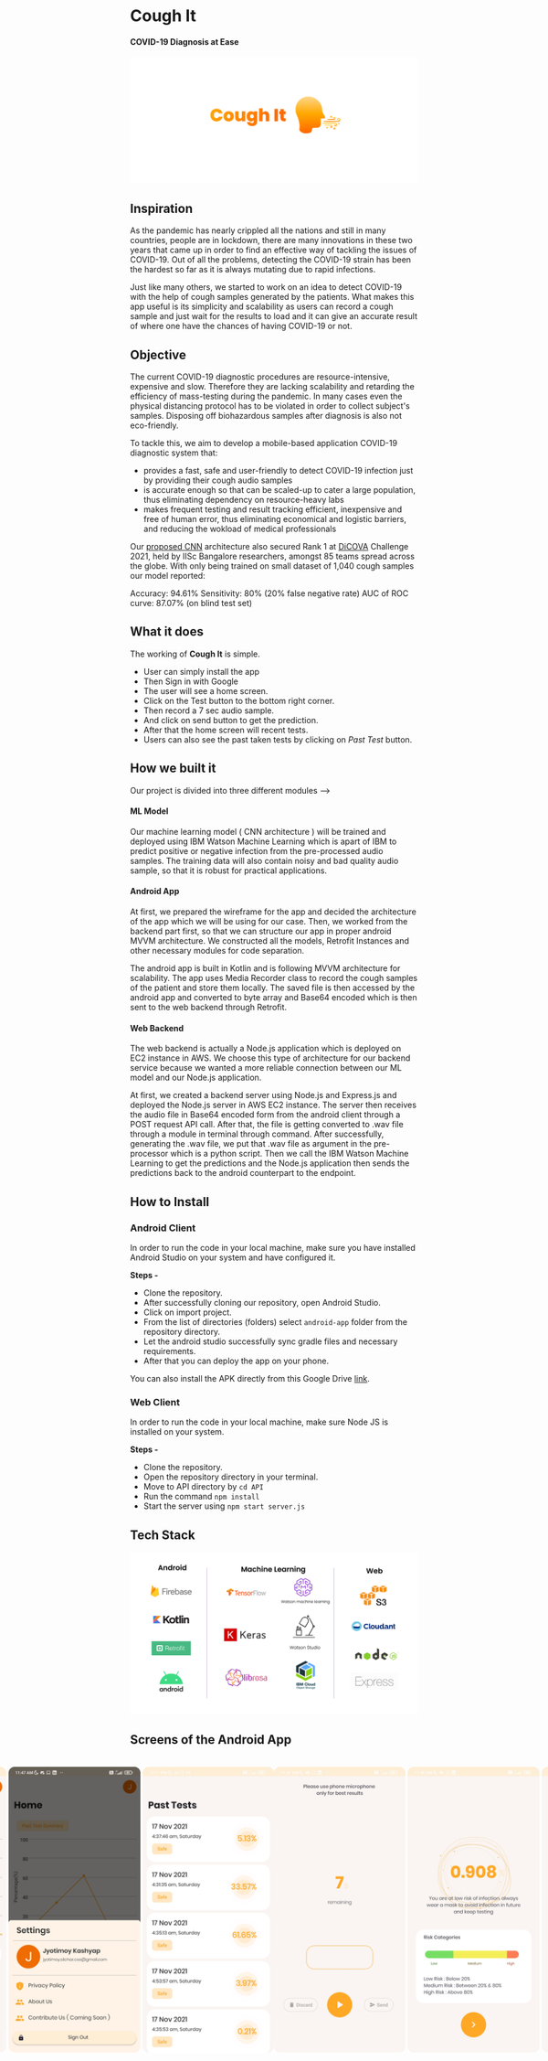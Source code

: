 # **Cough It**
#### COVID-19 Diagnosis at Ease

<p align="center">
  <img src="./assets/thumbnail.png" />
</p>

## Inspiration
As the pandemic has nearly crippled all the nations and still in many countries, people are in lockdown, there are many innovations in these two years that came up in order to find an effective way of tackling the issues of COVID-19. Out of all the problems, detecting the COVID-19 strain has been the hardest so far as it is always mutating due to rapid infections. 

Just like many others, we started to work on an idea to detect COVID-19 with the help of cough samples generated by the patients. What makes this app useful is its simplicity and scalability as users can record a cough sample and just wait for the results to load and it can give an accurate result of where one have the chances of having COVID-19 or not. 

## Objective
The current COVID-19 diagnostic procedures are resource-intensive, expensive and slow. Therefore they are lacking scalability and retarding the efficiency of mass-testing during the pandemic. In many cases even the physical distancing protocol has to be violated in order to collect subject's samples. Disposing off biohazardous samples after diagnosis is also not eco-friendly.

To tackle this, we aim to develop a mobile-based application COVID-19 diagnostic system that:

* provides a fast, safe and user-friendly to detect COVID-19 infection just by providing their cough audio samples
* is accurate enough so that can be scaled-up to cater a large population, thus eliminating dependency on resource-heavy labs
* makes frequent testing and result tracking efficient, inexpensive and free of human error, thus eliminating economical and logistic barriers, and reducing the wokload of medical professionals

Our [proposed CNN](https://dicova2021.github.io/docs/reports/team_Brogrammers_DiCOVA_2021_Challenge_System_Report.pdf) architecture also secured Rank 1 at [DiCOVA](https://dicova2021.github.io/) Challenge 2021, held by IISc Bangalore researchers, amongst 85 teams spread across the globe. With only being trained on small dataset of 1,040 cough samples our model reported:

Accuracy: 94.61%
Sensitivity: 80% (20% false negative rate)
AUC of ROC curve: 87.07% (on blind test set)


## What it does
The working of **Cough It** is simple. 
* User can simply install the app 
* Then Sign in with Google 
* The user will see a home screen.
* Click on the Test button to the bottom right corner.
* Then record a 7 sec audio sample. 
* And click on send button to get the prediction. 
* After that the home screen will recent tests.
* Users can also see the past taken tests by clicking on _Past Test_ button. 

## How we built it
Our project is divided into three different modules --> 
#### **ML Model** 
Our machine learning model ( CNN architecture ) will be trained and deployed using IBM Watson Machine Learning which is apart of IBM to predict positive or negative infection from the pre-processed audio samples. The training data will also contain noisy and bad quality audio sample, so that it is robust for practical applications. 

#### **Android App**
At first, we prepared the wireframe for the app and decided the architecture of the app which we will be using for our case. Then, we worked from the backend part first, so that we can structure our app in proper android MVVM architecture. We constructed all the models, Retrofit Instances and other necessary modules for code separation. 

The android app is built in Kotlin and is following MVVM architecture for scalability. The app uses Media Recorder class to record the cough samples of the patient and store them locally. The saved file is then accessed by the android app and converted to byte array and Base64 encoded which is then sent to the web backend through Retrofit. 

#### **Web Backend**
The web backend is actually a Node.js application which is deployed on EC2 instance in AWS. We choose this type of architecture for our backend service because we wanted a more reliable connection between our ML model and our Node.js application. 

At first, we created a backend server using Node.js and Express.js and deployed the Node.js server in AWS EC2 instance. The server then receives the audio file in Base64 encoded form from the android client through a POST request API call. After that, the file is getting converted to .wav file through a module in terminal through command. After successfully, generating the .wav file, we put that .wav file as argument in the pre-processor which is a python script. Then we call the IBM Watson Machine Learning to get the predictions and the Node.js application then sends the predictions back to the android counterpart to the endpoint. 

## How to Install

### **Android Client**
In order to run the code in your local machine, make sure you have installed Android Studio on your system and have configured it. 

**Steps -**
* Clone the repository. 
* After successfully cloning our repository, open Android Studio.
* Click on import project. 
* From the list of directories (folders) select `android-app` folder from the repository directory. 
* Let the android studio successfully sync gradle files and necessary requirements. 
* After that you can deploy the app on your phone. 

You can also install the APK directly from this Google Drive [link](https://drive.google.com/file/d/1vgLys1ykZtQpDF55EPVMiUqVM2CQD9Kx/view?usp=sharing).

### **Web Client**
In order to run the code in your local machine, make sure Node JS is installed on your system. 

**Steps -**
* Clone the repository. 
* Open the repository directory in your terminal. 
* Move to API directory by `cd API`
* Run the command `npm install`
* Start the server using `npm start server.js`


## Tech Stack
<p align="center">
  <img src="./assets/tech_stack.png" />
</p>


## Screens of the Android App

<br/>

<div style="display: flex; justify-content: center">
  <img width="250px" height="500px" src="./assets/home.png"/> &nbsp; &nbsp;
  <img width="250px" height="500px" src="./assets/settings.png"/> &nbsp; &nbsp;
  <img width="250px" height="500px" src="./assets/past_tests.png"/><br/> <br/>
  <img width="250px" height="500px" src="./assets/record.png"/> &nbsp; &nbsp;
  <img width="250px" height="500px" src="./assets/prediction.png"/>&nbsp; &nbsp;
  <img width="250px" height="500px" src="./assets/about_us.png"/>
</div>
